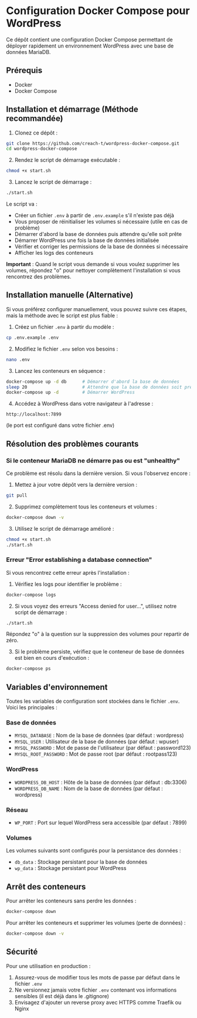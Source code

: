 # Configuration Docker Compose pour WordPress

Ce dépôt contient une configuration Docker Compose permettant de déployer rapidement un environnement WordPress avec une base de données MariaDB.

## Prérequis

- Docker
- Docker Compose

## Installation et démarrage (Méthode recommandée)

1. Clonez ce dépôt :
```bash
git clone https://github.com/creach-t/wordpress-docker-compose.git
cd wordpress-docker-compose
```

2. Rendez le script de démarrage exécutable :
```bash
chmod +x start.sh
```

3. Lancez le script de démarrage :
```bash
./start.sh
```

Le script va :
- Créer un fichier `.env` à partir de `.env.example` s'il n'existe pas déjà
- Vous proposer de réinitialiser les volumes si nécessaire (utile en cas de problème)
- Démarrer d'abord la base de données puis attendre qu'elle soit prête
- Démarrer WordPress une fois la base de données initialisée
- Vérifier et corriger les permissions de la base de données si nécessaire
- Afficher les logs des conteneurs

**Important** : Quand le script vous demande si vous voulez supprimer les volumes, répondez "o" pour nettoyer complètement l'installation si vous rencontrez des problèmes.

## Installation manuelle (Alternative)

Si vous préférez configurer manuellement, vous pouvez suivre ces étapes, mais la méthode avec le script est plus fiable :

1. Créez un fichier `.env` à partir du modèle :
```bash
cp .env.example .env
```

2. Modifiez le fichier `.env` selon vos besoins :
```bash
nano .env
```

3. Lancez les conteneurs en séquence :
```bash
docker-compose up -d db      # Démarrer d'abord la base de données
sleep 20                     # Attendre que la base de données soit prête
docker-compose up -d         # Démarrer WordPress
```

4. Accédez à WordPress dans votre navigateur à l'adresse :
```
http://localhost:7899
```
(le port est configuré dans votre fichier .env)

## Résolution des problèmes courants

### Si le conteneur MariaDB ne démarre pas ou est "unhealthy"

Ce problème est résolu dans la dernière version. Si vous l'observez encore :

1. Mettez à jour votre dépôt vers la dernière version :
```bash
git pull
```

2. Supprimez complètement tous les conteneurs et volumes :
```bash
docker-compose down -v
```

3. Utilisez le script de démarrage amélioré :
```bash
chmod +x start.sh
./start.sh
```

### Erreur "Error establishing a database connection"

Si vous rencontrez cette erreur après l'installation :

1. Vérifiez les logs pour identifier le problème :
```bash
docker-compose logs
```

2. Si vous voyez des erreurs "Access denied for user...", utilisez notre script de démarrage :
```bash
./start.sh
```
Répondez "o" à la question sur la suppression des volumes pour repartir de zéro.

3. Si le problème persiste, vérifiez que le conteneur de base de données est bien en cours d'exécution :
```bash
docker-compose ps
```

## Variables d'environnement

Toutes les variables de configuration sont stockées dans le fichier `.env`. Voici les principales :

### Base de données
- `MYSQL_DATABASE` : Nom de la base de données (par défaut : wordpress)
- `MYSQL_USER` : Utilisateur de la base de données (par défaut : wpuser)
- `MYSQL_PASSWORD` : Mot de passe de l'utilisateur (par défaut : password123)
- `MYSQL_ROOT_PASSWORD` : Mot de passe root (par défaut : rootpass123)

### WordPress
- `WORDPRESS_DB_HOST` : Hôte de la base de données (par défaut : db:3306)
- `WORDPRESS_DB_NAME` : Nom de la base de données (par défaut : wordpress)

### Réseau
- `WP_PORT` : Port sur lequel WordPress sera accessible (par défaut : 7899)

### Volumes
Les volumes suivants sont configurés pour la persistance des données :
- `db_data` : Stockage persistant pour la base de données
- `wp_data` : Stockage persistant pour WordPress

## Arrêt des conteneurs

Pour arrêter les conteneurs sans perdre les données :
```bash
docker-compose down
```

Pour arrêter les conteneurs et supprimer les volumes (perte de données) :
```bash
docker-compose down -v
```

## Sécurité

Pour une utilisation en production :
1. Assurez-vous de modifier tous les mots de passe par défaut dans le fichier `.env`
2. Ne versionnez jamais votre fichier `.env` contenant vos informations sensibles (il est déjà dans le .gitignore)
3. Envisagez d'ajouter un reverse proxy avec HTTPS comme Traefik ou Nginx
